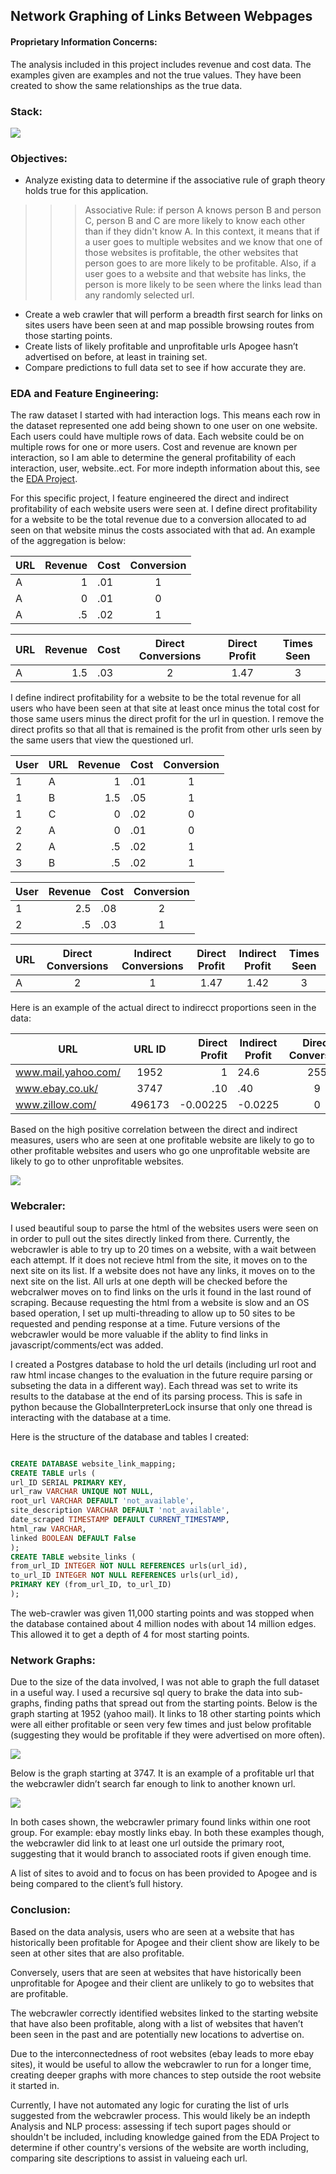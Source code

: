 
## Network Graphing of Links Between Webpages

#### Proprietary Information Concerns:

The analysis included in this project includes revenue and cost data. The examples given are examples and not the true values. They have been created to show the same relationships as the true data.

### Stack:

<img src='images/networkGraphingStack.png'>

### Objectives:

+ Analyze existing data to determine if the associative rule of graph theory holds true for this application.

>>>Associative Rule: if person A knows person B and person C, person B and C are more likely to know each other than if they didn't know A. In this context, it means that if a user goes to multiple websites and we know that one of those websites is profitable, the other websites that person goes to are more likely to be profitable. Also, if a user goes to a website and that website has links, the person is more likely to be seen where the links lead than any randomly selected url. 

+ Create a web crawler that will perform a breadth first search for links on sites users have been seen at and map possible browsing routes from those starting points.
+ Create lists of likely profitable and unprofitable urls Apogee hasn’t advertised on before, at least in training set.
+ Compare predictions to full data set to see if how accurate they are.

### EDA and Feature Engineering:

The raw dataset I started with had interaction logs. This means each row in the dataset represented one add being shown to one user on one website. Each users could have multiple rows of data. Each website could be on multiple rows for one or more users. Cost and revenue are known per interaction, so I am able to determine the general profitability of each interaction, user, website..ect. For more indepth information about this, see the [EDA Project](https://github.com/AmeliaMaier/Capstone_Machine_Learning_Apogee/blob/refactor/edaREADME.md).

For this specific project, I feature engineered the direct and indirect profitability of each website users were seen at. I define direct profitability for a website to be the total revenue due to a conversion allocated to ad seen on that website minus the costs associated with that ad. An example of the aggregation is below:

| URL  |  Revenue  |  Cost  |  Conversion  |
| ---- | ---------:| ------ |:------:| 
| A    |  1        | .01    |  1     | 
| A    |  0        | .01    |  0     | 
| A    | .5        | .02    |  1     |  

| URL  |  Revenue  |  Cost  |  Direct Conversions  | Direct Profit  |  Times Seen | 
| ---- | ---------:| ------ |:------:|:------:|:------:| 
| A    |  1.5       | .03    |  2     | 1.47  |  3  |

I define indirect profitability for a website to be the total revenue for all users who have been seen at that site at least once minus the total cost for those same users minus the direct profit for the url in question. I remove the direct profits so that all that is remained is the profit from other urls seen by the same users that view the questioned url.

| User | URL | Revenue | Cost | Conversion |
| ---- | ---- | ------:| ------ |:------:| 
| 1   |  A    |  1     | .01   |  1       |
| 1   |  B    |  1.5     | .05   |  1       |
| 1   |  C    |  0     | .02   |  0       |
| 2   | A    |  0        | .01    |  0     | 
| 2   | A    | .5        | .02    |  1     |  
| 3   | B    | .5        | .02    |  1     |  

| User | Revenue | Cost | Conversion |
| ---- | ------:| ------ |:------:| 
| 1   |  2.5     | .08   |  2       |
| 2   | .5        | .03    |  1     |  

| URL  |  Direct Conversions  | Indirect Conversions | Direct Profit  | Indirect Profit |  Times Seen | 
| ---- |:------:|:------:|:------:|:------:|:------:| 
| A    |  2     |  1  | 1.47  |  1.42  |  3  |

Here is an example of the actual direct to indirecct proportions seen in the data:

| URL            |  URL ID  |  Direct Profit  |  Indirect Profit  |  Direct Conversion  |  Indirect Conversion  | Times Seen  |
| --------------------- |:--------:| ---------------:| ----------------- |:--------------:| ----------------:| -----------:|
| www.mail.yahoo.com/   |  1952    |  1              |  24.6             |    255         |  7996            |  125635     |
| www.ebay.co.uk/       |  3747    |  .10            |  .40              |  9             |  111             |  6419       |
| www.zillow.com/       | 496173   | -0.00225        |  -0.0225          |  0             |  21              |  1730       |

Based on the high positive correlation between the direct and indirect measures, users who are seen at one profitable website are likely to go to other profitable websites and users who go one unprofitable website are likely to go to other unprofitable websites.

<img src='images/url_profile_summary_corr_heatmap.png'>

### Webcraler:

I used beautiful soup to parse the html of the websites users were seen on in order to pull out the sites directly linked from there. Currently, the webcrawler is able to try up to 20 times on a website, with a wait between each attempt. If it does not recieve html from the site, it moves on to the next site on its list. If a website does not have any links, it moves on to the next site on the list. All urls at one depth will be checked before the webcralwer moves on to find links on the urls it found in the last round of scraping. Because requesting the html from a website is slow and an OS based operation, I set up multi-threading to allow up to 50 sites to be requested and pending response at a time. Future versions of the webcrawler would be more valuable if the ablity to find links in javascript/comments/ect was added.

I created a Postgres database to hold the url details (including url root and raw html incase changes to the evaluation in the future require parsing or subseting the data in a different way). Each thread was set to write its results to the database at the end of its parsing process. This is safe in python because the GlobalInterpreterLock insurse that only one thread is interacting with the database at a time.

Here is the structure of the database and tables I created:

```sql

CREATE DATABASE website_link_mapping;
CREATE TABLE urls (
url_ID SERIAL PRIMARY KEY,
url_raw VARCHAR UNIQUE NOT NULL,
root_url VARCHAR DEFAULT 'not_available',
site_description VARCHAR DEFAULT 'not_available',
date_scraped TIMESTAMP DEFAULT CURRENT_TIMESTAMP,
html_raw VARCHAR,
linked BOOLEAN DEFAULT False
);
CREATE TABLE website_links (
from_url_ID INTEGER NOT NULL REFERENCES urls(url_id),
to_url_ID INTEGER NOT NULL REFERENCES urls(url_id),
PRIMARY KEY (from_url_ID, to_url_ID)
);

```
The web-crawler was given 11,000 starting points and was stopped when the database contained about 4 million nodes with about
14 million edges. This allowed it to get a depth of 4 for most starting points. 


### Network Graphs:

Due to the size of the data involved, I was not able to graph the full dataset in a useful way. I used a recursive sql query to brake the data into sub-graphs, finding paths that spread out from the starting points. Below is the graph starting at 1952 (yahoo mail). It links to 18 other starting points which were all either profitable or seen very few times and just below profitable (suggesting they would be profitable if they were advertised on more often).


<img src='images/starting_point_1952.png'>

Below is the graph starting at 3747. It is an example of a profitable url that the webcrawler didn’t search far enough to link to
another known url.

<img src='images/starting_point_3747.png'>

In both cases shown, the webcrawler primary found links within one root group. For example: ebay mostly links ebay. In both these examples though, the webcrawler did link to at least one url outside the primary root, suggesting that it would branch to associated roots if given enough time. 

A list of sites to avoid and to focus on has been provided to Apogee and is being compared to the client’s full history.

### Conclusion:

Based on the data analysis, users who are seen at a website that has historically been profitable for Apogee and their client show are likely to be seen at other sites that are also profitable. 

Conversely, users that are seen at websites that have historically been unprofitable for Apogee and their client are unlikely to go to websites that are profitable.

The webcrawler correctly identified websites linked to the starting website that have also been profitable, along with a list
of websites that haven’t been seen in the past and are potentially new locations to advertise on.

Due to the interconnectedness of root websites (ebay leads to more ebay sites), it would be useful to allow the webcrawler to run for a longer time, creating deeper graphs with more chances to step outside the root website it started in.

Currently, I have not automated any logic for curating the list of urls suggested from the webcrawler process. This would likely be an indepth Analysis and NLP process: assessing if tech suport pages should or shouldn't be included, including knowledge gained from the EDA Project to determine if other country's versions of the website are worth including, comparing site descriptions to assist in valueing each url.
